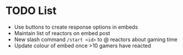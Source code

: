 # TODO List

* Use buttons to create response options in embeds
* Maintain list of reactors on embed post
* New slash command `/start <id>` to @ reactors about gaming time
* Update colour of embed once >10 gamers have reacted
